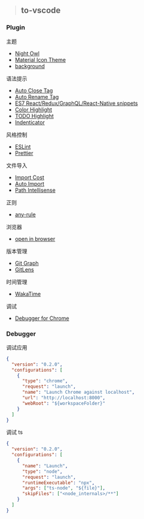 > ## to-vscode

### Plugin

主题

- [Night Owl](https://marketplace.visualstudio.com/items?itemName=sdras.night-owl)
- [Material Icon Theme](https://marketplace.visualstudio.com/items?itemName=PKief.material-icon-theme)
- [background](https://marketplace.visualstudio.com/items?itemName=shalldie.background)

语法提示

- [Auto Close Tag](https://marketplace.visualstudio.com/items?itemName=formulahendry.auto-close-tag)
- [Auto Rename Tag](https://marketplace.visualstudio.com/items?itemName=formulahendry.auto-rename-tag)
- [ES7 React/Redux/GraphQL/React-Native snippets](https://marketplace.visualstudio.com/items?itemName=dsznajder.es7-react-js-snippets)
- [Color Highlight](https://marketplace.visualstudio.com/items?itemName=naumovs.color-highlight)
- [TODO Highlight](https://marketplace.visualstudio.com/items?itemName=wayou.vscode-todo-highlight)
- [Indenticator](https://marketplace.visualstudio.com/items?itemName=SirTori.indenticator)

风格控制

- [ESLint](https://marketplace.visualstudio.com/items?itemName=dbaeumer.vscode-eslint)
- [Prettier](https://marketplace.visualstudio.com/items?itemName=esbenp.prettier-vscode)

文件导入

- [Import Cost](https://marketplace.visualstudio.com/items?itemName=wix.vscode-import-cost)
- [Auto Import](https://marketplace.visualstudio.com/items?itemName=steoates.autoimport)
- [Path Intellisense](https://marketplace.visualstudio.com/items?itemName=christian-kohler.path-intellisense)

正则

- [any-rule](https://marketplace.visualstudio.com/items?itemName=russell.any-rule)

浏览器

- [open in browser](https://marketplace.visualstudio.com/items?itemName=techer.open-in-browser)

版本管理

- [Git Graph](https://marketplace.visualstudio.com/items?itemName=mhutchie.git-graph)
- [GitLens](https://marketplace.visualstudio.com/items?itemName=eamodio.gitlens)

时间管理

- [WakaTime](https://marketplace.visualstudio.com/items?itemName=WakaTime.vscode-wakatime)

调试

- [Debugger for Chrome](https://marketplace.visualstudio.com/items?itemName=msjsdiag.debugger-for-chrome)

### Debugger

调试应用

```JSON
{
  "version": "0.2.0",
  "configurations": [
    {
      "type": "chrome",
      "request": "launch",
      "name": "Launch Chrome against localhost",
      "url": "http://localhost:8000",
      "webRoot": "${workspaceFolder}"
    }
  ]
}
```

调试 ts

```JSON
{
  "version": "0.2.0",
  "configurations": [
    {
      "name": "Launch",
      "type": "node",
      "request": "launch",
      "runtimeExecutable": "npx",
      "args": ["ts-node", "${file}"],
      "skipFiles": ["<node_internals>/**"]
    }
  ]
}
```
